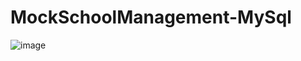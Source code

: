 # MockSchoolManagement-MySql
![image](https://zhdj.aiaudit.cn:6443/zhdj/蓉城先锋_01_1681785573627_79.png)
